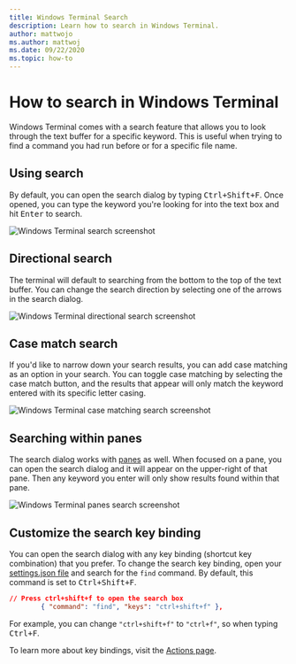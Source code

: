 ```yaml
---
title: Windows Terminal Search
description: Learn how to search in Windows Terminal.
author: mattwojo
ms.author: mattwoj
ms.date: 09/22/2020
ms.topic: how-to 
---
```


# How to search in Windows Terminal

Windows Terminal comes with a search feature that allows you to look through the text buffer for a specific keyword. This is useful when trying to find a command you had run before or for a specific file name.

## Using search

By default, you can open the search dialog by typing <kbd>Ctrl+Shift+F</kbd>. Once opened, you can type the keyword you're looking for into the text box and hit <kbd>Enter</kbd> to search.

![Windows Terminal search screenshot](./images/search.png)

## Directional search

The terminal will default to searching from the bottom to the top of the text buffer. You can change the search direction by selecting one of the arrows in the search dialog.

![Windows Terminal directional search screenshot](./images/search-direction.gif)

## Case match search

If you'd like to narrow down your search results, you can add case matching as an option in your search. You can toggle case matching by selecting the case match button, and the results that appear will only match the keyword entered with its specific letter casing.

![Windows Terminal case matching search screenshot](./images/search-case-match.gif)

## Searching within panes

The search dialog works with [panes](./panes.md) as well. When focused on a pane, you can open the search dialog and it will appear on the upper-right of that pane. Then any keyword you enter will only show results found within that pane.

![Windows Terminal panes search screenshot](./images/search-panes.gif)

## Customize the search key binding

You can open the search dialog with any key binding (shortcut key combination) that you prefer. To change the search key binding, open your [settings.json file](./install.md#settings-json-file) and search for the `find` command. By default, this command is set to <kbd>Ctrl+Shift+F</kbd>.

```json
// Press ctrl+shift+f to open the search box
        { "command": "find", "keys": "ctrl+shift+f" },
```

For example, you can change `"ctrl+shift+f"` to `"ctrl+f"`, so when typing <kbd>Ctrl+F</kbd>.

To learn more about key bindings, visit the [Actions page](./customize-settings/actions.md).
